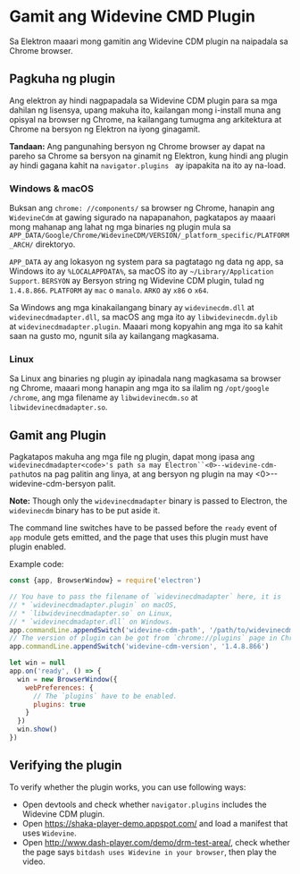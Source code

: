 # Gamit ang Widevine CMD Plugin

Sa Elektron maaari mong gamitin ang Widevine CDM plugin na naipadala sa Chrome browser.

## Pagkuha ng plugin

Ang elektron ay hindi nagpapadala sa Widevine CDM plugin para sa mga dahilan ng lisensya, upang makuha ito, kailangan mong i-install muna ang opisyal na browser ng Chrome, na kailangang tumugma ang arkitektura at Chrome na bersyon ng Elektron na iyong ginagamit.

**Tandaan:** Ang pangunahing bersyon ng Chrome browser ay dapat na pareho sa Chrome sa bersyon na ginamit ng Elektron, kung hindi ang plugin ay hindi gagana kahit na `navigator.plugins ` ay ipapakita na ito ay na-load.

### Windows & macOS

Buksan ang `chrome: //components/` sa browser ng Chrome, hanapin ang `WidevineCdm` at gawing sigurado na napapanahon, pagkatapos ay maaari mong mahanap ang lahat ng mga binaries ng plugin mula sa `APP_DATA/Google/Chrome/WidevineCDM/VERSION/_platform_specific/PLATFORM_ARCH/` direktoryo.

`APP_DATA` ay ang lokasyon ng system para sa pagtatago ng data ng app, sa Windows ito ay `%LOCALAPPDATA%`, sa macOS ito ay `~/Library/Application Support`. `BERSYON` ay Bersyon string ng Widevine CDM plugin, tulad ng `1.4.8.866`. `PLATFORM` ay `mac` o `manalo`. `ARKO` ay `x86` o `x64`.

Sa Windows ang mga kinakailangang binary ay `widevinecdm.dll` at `widevinecdmadapter.dll`, sa macOS ang mga ito ay `libwidevinecdm.dylib ` at `widevinecdmadapter.plugin`. Maaari mong kopyahin ang mga ito sa kahit saan na gusto mo, ngunit sila ay kailangang magkasama.

### Linux

Sa Linux ang binaries ng plugin ay ipinadala nang magkasama sa browser ng Chrome, maaari mong hanapin ang mga ito sa ilalim ng `/opt/google /chrome`, ang mga filename ay `libwidevinecdm.so` at `libwidevinecdmadapter.so`.

## Gamit ang Plugin

Pagkatapos makuha ang mga file ng plugin, dapat mong ipasa ang `widevinecdmadapter<code>'s path sa may Electron``<0>--widevine-cdm-path`utos na pag palitin ang linya, at ang bersyon ng plugin na may <0>--widevine-cdm-bersyon</code> palit.

**Note:** Though only the `widevinecdmadapter` binary is passed to Electron, the `widevinecdm` binary has to be put aside it.

The command line switches have to be passed before the `ready` event of `app` module gets emitted, and the page that uses this plugin must have plugin enabled.

Example code:

```javascript
const {app, BrowserWindow} = require('electron')

// You have to pass the filename of `widevinecdmadapter` here, it is
// * `widevinecdmadapter.plugin` on macOS,
// * `libwidevinecdmadapter.so` on Linux,
// * `widevinecdmadapter.dll` on Windows.
app.commandLine.appendSwitch('widevine-cdm-path', '/path/to/widevinecdmadapter.plugin')
// The version of plugin can be got from `chrome://plugins` page in Chrome.
app.commandLine.appendSwitch('widevine-cdm-version', '1.4.8.866')

let win = null
app.on('ready', () => {
  win = new BrowserWindow({
    webPreferences: {
      // The `plugins` have to be enabled.
      plugins: true
    }
  })
  win.show()
})
```

## Verifying the plugin

To verify whether the plugin works, you can use following ways:

* Open devtools and check whether `navigator.plugins` includes the Widevine CDM plugin.
* Open https://shaka-player-demo.appspot.com/ and load a manifest that uses `Widevine`.
* Open http://www.dash-player.com/demo/drm-test-area/, check whether the page says `bitdash uses Widevine in your browser`, then play the video.